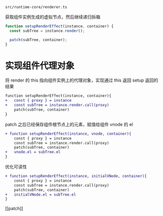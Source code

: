 `src/runtime-core/renderer.ts`

获取组件实例生成的虚拟节点，然后继续递归拆箱
```ts
function setupRenderEffect(instance, container) {
  const subTree = instance.render();

  patch(subTree, container);
}
```

# 实现组件代理对象

将 render 的 this 指向组件实例上的代理对象，实现通过 this 返回 setup 返回的结果
```diff
function setupRenderEffect(instance, container){
+	const { proxy } = instance
+	const subTree = instance.render.call(proxy)
	patch(subTree, container)
}
```

patch 之后已经保存组件根节点上的元素，赋值给组件 vnode 的 el
```diff
+ function setupRenderEffect(instance, vnode, container){
	const { proxy } = instance
	const subTree = instance.render.call(proxy)
	patch(subTree, container)
+	vnode.el = subTree.el
}
```

优化可读性
```diff
+ function setupRenderEffect(instance, initialVNode, container){
	const { proxy } = instance	
	const subTree = instance.render.call(proxy)
	patch(subTree, container)
+	initialVNode.el = subTree.el
}
```


[[patch]]

